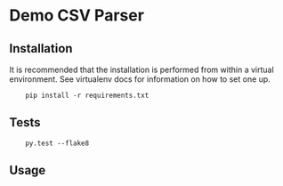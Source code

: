 # Demo CSV Parser

## Installation

It is recommended that the installation is performed from within a virtual
environment. See virtualenv docs for information on how to set one up.

```shell
    pip install -r requirements.txt
```

## Tests

```shell
    py.test --flake8
```

## Usage

